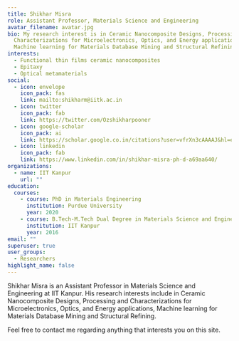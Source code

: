 ```yaml
---
title: Shikhar Misra
role: Assistant Professor, Materials Science and Engineering
avatar_filename: avatar.jpg
bio: My research interest is in Ceramic Nanocomposite Designs, Processing and
  Characterizations for Microelectronics, Optics, and Energy applications,
  Machine learning for Materials Database Mining and Structural Refining
interests:
  - Functional thin films ceramic nanocomposites
  - Epitaxy
  - Optical metamaterials
social:
  - icon: envelope
    icon_pack: fas
    link: mailto:shikharm@iitk.ac.in
  - icon: twitter
    icon_pack: fab
    link: https://twitter.com/Ozshikharpooner
  - icon: google-scholar
    icon_pack: ai
    link: https://scholar.google.co.in/citations?user=vfrXn3cAAAAJ&hl=en
  - icon: linkedin
    icon_pack: fab
    link: https://www.linkedin.com/in/shikhar-misra-ph-d-a69aa640/
organizations:
  - name: IIT Kanpur
    url: ""
education:
  courses:
    - course: PhD in Materials Engineering
      institution: Purdue University
      year: 2020
    - course: B.Tech-M.Tech Dual Degree in Materials Science and Engineering
      institution: IIT Kanpur
      year: 2016
email: ""
superuser: true
user_groups:
  - Researchers
highlight_name: false
---
```


Shikhar Misra is an Assistant Professor in Materials Science and Engineering at IIT Kanpur. His research interests include in Ceramic Nanocomposite Designs, Processing and Characterizations for Microelectronics, Optics, and Energy applications, Machine learning for Materials Database Mining and Structural Refining.

Feel free to contact me regarding anything that interests you on this site.
